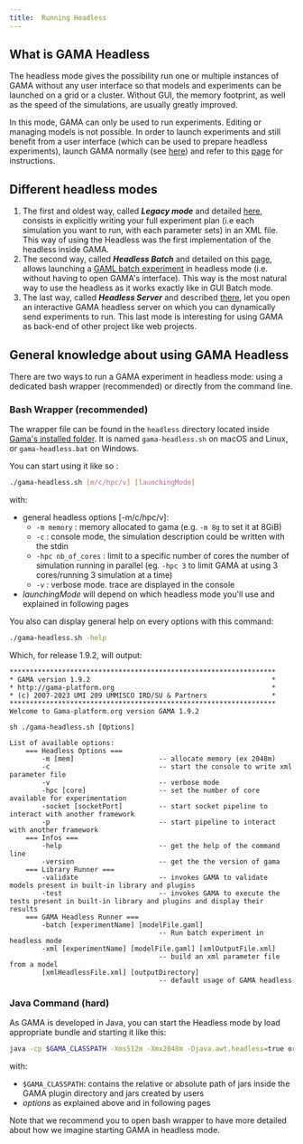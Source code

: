 ```yaml
---
title:  Running Headless
---
```



## What is GAMA Headless

The headless mode gives the possibility run one or multiple instances of GAMA without any user interface so that models and experiments can be launched on a grid or a cluster. Without GUI, the memory footprint, as well as the speed of the simulations, are usually greatly improved.

In this mode, GAMA can only be used to run experiments. Editing or managing models is not possible. In order to launch experiments and still benefit from a user interface (which can be used to prepare headless experiments), launch GAMA normally (see [here](Launching)) and refer to this [page](RunningExperiments) for instructions.

## Different headless modes
  
1. The first and oldest way, called _**Legacy mode**_ and detailed [here](HeadlessLegacy), consists in explicitly writing your full experiment plan (i.e each simulation you want to run, with each parameter sets) in an XML file. This way of using the Headless was the first implementation of the headless inside GAMA.
1. The second way, called _**Headless Batch**_ and detailed on this [page](HeadlessBatch), allows launching a [GAML batch experiment](BatchExperiments) in headless mode (i.e. without having to open GAMA's interface). This way is the most natural way to use the headless as it works exactly like in GUI Batch mode.
1. The last way, called _**Headless Server**_ and described [there](HeadlessServer), let you open an interactive GAMA headless server on which you can dynamically send experiments to run. This last mode is interesting for using GAMA as back-end of other project like web projects.

## General knowledge about using GAMA Headless

There are two ways to run a GAMA experiment in headless mode: using a dedicated bash wrapper (recommended) or directly from the command line. 

### Bash Wrapper (recommended)
The wrapper file can be found in the `headless` directory located inside [Gama's installed folder](Installation). It is named `gama-headless.sh` on macOS and Linux, or `gama-headless.bat` on Windows.

You can start using it like so :

```bash 
./gama-headless.sh [m/c/hpc/v] [launchingMode]
```

with:
* general headless options [-m/c/hpc/v]:
  * `-m memory` : memory allocated to gama (e.g. `-m 8g` to set it at 8GiB)
  * `-c` : console mode, the simulation description could be written with the stdin
  * `-hpc nb_of_cores` : limit to a specific number of cores the number of simulation running in parallel (eg. `-hpc 3` to limit GAMA at using 3 cores/running 3 simulation at a time)
  * `-v` : verbose mode. trace are displayed in the console 
* _launchingMode_ will depend on which headless mode you'll use and explained in following pages


You also can display general help on every options with this command: 
```bash 
./gama-headless.sh -help
```

Which, for release 1.9.2, will output:
```
******************************************************************
* GAMA version 1.9.2                                             *
* http://gama-platform.org                                       *
* (c) 2007-2023 UMI 209 UMMISCO IRD/SU & Partners                *
******************************************************************
Welcome to Gama-platform.org version GAMA 1.9.2

sh ./gama-headless.sh [Options]

List of available options:
	=== Headless Options ===
		-m [mem]                     -- allocate memory (ex 2048m)
		-c                           -- start the console to write xml parameter file
		-v                           -- verbose mode
		-hpc [core]                  -- set the number of core available for experimentation
		-socket [socketPort]         -- start socket pipeline to interact with another framework
		-p                           -- start pipeline to interact with another framework
	=== Infos ===
		-help                        -- get the help of the command line
		-version                     -- get the the version of gama
	=== Library Runner ===
		-validate                    -- invokes GAMA to validate models present in built-in library and plugins
		-test                        -- invokes GAMA to execute the tests present in built-in library and plugins and display their results
	=== GAMA Headless Runner ===
		-batch [experimentName] [modelFile.gaml]
		                             -- Run batch experiment in headless mode
		-xml [experimentName] [modelFile.gaml] [xmlOutputFile.xml]
		                             -- build an xml parameter file from a model
		[xmlHeadlessFile.xml] [outputDirectory]
		                             -- default usage of GAMA headless
```

### Java Command (hard)

As GAMA is developed in Java, you can start the Headless mode by load appropriate bundle and starting it like this:

```bash
java -cp $GAMA_CLASSPATH -Xms512m -Xmx2048m -Djava.awt.headless=true org.eclipse.core.launcher.Main -application msi.gama.headless.id4 [options]
```

with:
* `$GAMA_CLASSPATH`: contains the relative or absolute path of jars inside the GAMA plugin directory and jars created by users
* _options_ as explained above and in following pages

Note that we recommend you to open bash wrapper to have more detailed about how we imagine starting GAMA in headless mode.